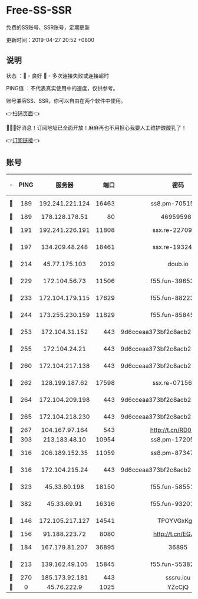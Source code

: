 # Free-SS-SSR

免费的SS账号、SSR账号，定期更新

更新时间：2019-04-27 20:52 +0800

## 说明

状态     ：🙂 - 良好 🙁 - 多次连接失败或连接超时

PING值   ：不代表真实使用中的速度，仅供参考。

账号兼容SS、SSR，你可以自由在两个软件中使用。

👉[扫码页面](https://liesauer.github.io/Free-SS-SSR/)👈

🎉🎉🎉好消息！订阅地址已全面开放！麻麻再也不用担心我要人工维护酸酸乳了！

👉[订阅链接](https://www.liesauer.net/yogurt/subscribe?ACCESS_TOKEN=DAYxR3mMaZAsaqUb)👈

## 账号

|-|PING|服务器|端口|密码|加密方式|区域|
|:----:|:----:|:-----:|-----:|:----:|:----:|:----:|
|🙂|189|192.241.221.124|16463|ss8.pm-70515178|aes-256-cfb|US|
|🙂|189|178.128.178.51|80|469595985|chacha20|US|
|🙂|191|192.241.226.191|11808|ssx.re-22709690|aes-256-cfb|US|
|🙂|197|134.209.48.248|18461|ssx.re-19324326|aes-256-cfb|US|
|🙂|214|45.77.175.103|2019|doub.io|aes-128-ctr|SG|
|🙂|229|172.104.56.73|11506|f55.fun-39653109|aes-256-cfb|SG|
|🙂|233|172.104.179.115|17629|f55.fun-88223816|aes-256-cfb|SG|
|🙂|244|173.255.230.159|11829|f55.fun-85845471|aes-256-cfb|US|
|🙂|253|172.104.31.152|443|9d6cceaa373bf2c8acb22e60b6a58be6|aes-256-cfb|US|
|🙂|255|172.104.24.21|443|9d6cceaa373bf2c8acb22e60b6a58be6|aes-256-cfb|US|
|🙂|260|172.104.217.138|443|9d6cceaa373bf2c8acb22e60b6a58be6|aes-256-cfb|US|
|🙂|262|128.199.187.62|17598|ssx.re-07156237|aes-256-cfb|SG|
|🙂|264|172.104.209.198|443|9d6cceaa373bf2c8acb22e60b6a58be6|aes-256-cfb|US|
|🙂|265|172.104.218.230|443|9d6cceaa373bf2c8acb22e60b6a58be6|aes-256-cfb|US|
|🙂|267|104.167.97.164|543|http://t.cn/RD0D7sx|rc4-md5|CA|
|🙂|303|213.183.48.10|10954|ss8.pm-17205856|rc4-md5|RU|
|🙂|316|206.189.152.35|11059|ss8.pm-87347385|aes-256-cfb|SG|
|🙂|316|172.104.215.24|443|9d6cceaa373bf2c8acb22e60b6a58be6|aes-256-cfb|US|
|🙂|323|45.33.80.198|18150|f55.fun-58551932|aes-256-cfb|US|
|🙂|382|45.33.69.91|16316|f55.fun-93201078|aes-256-cfb|US|
|🙂|146|172.105.217.127|14541|TPOYVGxKglpi|aes-256-cfb|JP|
|🙂|156|91.188.223.72|8080|http://t.cn/EGJIyrl|rc4-md5|RU|
|🙂|184|167.179.81.207|36895|36895|aes-256-cfb|JP|
|🙂|213|139.162.49.105|15845|f55.fun-55382148|aes-256-cfb|SG|
|🙁|270|185.173.92.181|443|sssru.icu|rc4-md5|RU|
|🙁|0|45.76.222.9|1025|YZcCjQ|rc4-md5|JP|
